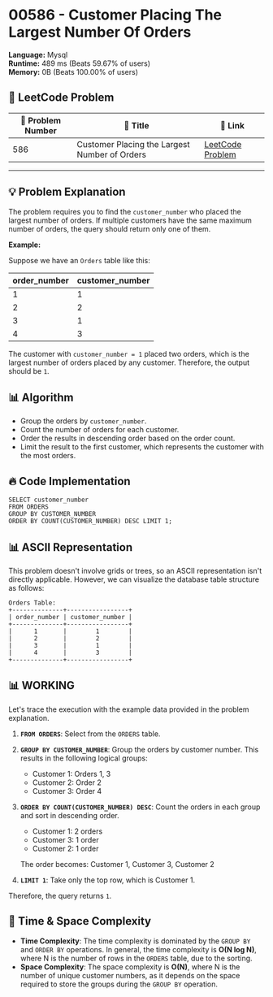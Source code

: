 # 00586 - Customer Placing The Largest Number Of Orders
    
**Language:** Mysql  
**Runtime:** 489 ms (Beats 59.67% of users)  
**Memory:** 0B (Beats 100.00% of users)  

## 📝 **LeetCode Problem**
| 🔢 Problem Number | 📌 Title | 🔗 Link |
|------------------|--------------------------|--------------------------|
| 586 | Customer Placing the Largest Number of Orders | [LeetCode Problem](https://leetcode.com/problems/customer-placing-the-largest-number-of-orders/) |

---

## 💡 **Problem Explanation**

The problem requires you to find the `customer_number` who placed the largest number of orders. If multiple customers have the same maximum number of orders, the query should return only one of them.

**Example:**

Suppose we have an `Orders` table like this:

| order_number | customer_number |
|--------------|-----------------|
| 1            | 1               |
| 2            | 2               |
| 3            | 1               |
| 4            | 3               |

The customer with `customer_number = 1` placed two orders, which is the largest number of orders placed by any customer.  Therefore, the output should be `1`.

## 📊 **Algorithm**
*   Group the orders by `customer_number`.
*   Count the number of orders for each customer.
*   Order the results in descending order based on the order count.
*   Limit the result to the first customer, which represents the customer with the most orders.

## 🔥 **Code Implementation**

```mysql
SELECT customer_number
FROM ORDERS
GROUP BY CUSTOMER_NUMBER
ORDER BY COUNT(CUSTOMER_NUMBER) DESC LIMIT 1;
```

## 📊 **ASCII Representation**

This problem doesn't involve grids or trees, so an ASCII representation isn't directly applicable. However, we can visualize the database table structure as follows:

```
Orders Table:
+--------------+-----------------+
| order_number | customer_number |
+--------------+-----------------+
|      1       |        1        |
|      2       |        2        |
|      3       |        1        |
|      4       |        3        |
+--------------+-----------------+
```

## 📊 **WORKING**

Let's trace the execution with the example data provided in the problem explanation.

1.  **`FROM ORDERS`**: Select from the `ORDERS` table.

2.  **`GROUP BY CUSTOMER_NUMBER`**: Group the orders by customer number.  This results in the following logical groups:

    *   Customer 1: Orders 1, 3
    *   Customer 2: Order 2
    *   Customer 3: Order 4

3.  **`ORDER BY COUNT(CUSTOMER_NUMBER) DESC`**:  Count the orders in each group and sort in descending order.

    *   Customer 1: 2 orders
    *   Customer 3: 1 order
    *   Customer 2: 1 order

    The order becomes: Customer 1, Customer 3, Customer 2

4.  **`LIMIT 1`**: Take only the top row, which is Customer 1.

Therefore, the query returns `1`.

## 🚀 **Time & Space Complexity**

*   **Time Complexity**: The time complexity is dominated by the `GROUP BY` and `ORDER BY` operations.  In general, the time complexity is **O(N log N)**, where N is the number of rows in the `ORDERS` table, due to the sorting.
*   **Space Complexity**: The space complexity is **O(N)**, where N is the number of unique customer numbers, as it depends on the space required to store the groups during the `GROUP BY` operation.
    